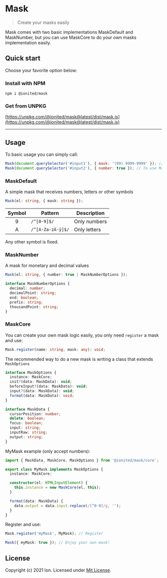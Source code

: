 # Mask

> Create your masks easily

Mask comes with two basic implementations MaskDefault and MaskNumber, but you can use MaskCore to do your own masks implementation easily.

## Quick start

Choose your favorite option below:

### Install with NPM

```
npm i @ionited/mask
```

### Get from UNPKG

[https://unpkg.com/@ionited/mask@latest/dist/mask.js](https://unpkg.com/@ionited/mask@latest/dist/mask.js)

---

## Usage

To basic usage you can simply call:

```js
Mask(document.querySelector('#input1'), { mask: '(99) 9999-9999' }); // To use MaskDefault
Mask(document.querySelector('#input2'), { number: true }); // To use MaskNumber
```

### MaskDefault

A simple mask that receives numbers, letters or other symbols

```ts
Mask(el: string, { mask: string });
```

| Symbol   | Pattern          | Description
|:--------:|------------------|-------------
| 9        | `/^[0-9]$/`      | Only numbers
| A        | `/^[A-Za-zÀ-ÿ]$/`| Only letters

Any other symbol is fixed.

### MaskNumber

A mask for monetary and decimal values

```ts
Mask(el: string, { number: true | MaskNumberOptions });

interface MaskNumberOptions {
  decimal: number;
  decimalPoint: string;
  end: boolean;
  prefix: string;
  thousandPoint: string;
}
```

### MaskCore

You can create your own mask logic easily, you only need `register` a mask and use:

```ts
Mask.register(name: string, mask: any): void;
```

The recommended way to do a new mask is writing a class that extends `MaskOptions`

```ts
interface MaskOptions {
  instance: MaskCore;
  init?(data: MaskData): void;
  beforeInput?(data: MaskData): void;
  input?(data: MaskData): void;
  format(data: MaskData): void;
}

interface MaskData {
  cursorPosition: number;
  delete: boolean;
  focus: boolean;
  input: string;
  inputRaw: string;
  output: string;
}
```

MyMask example (only accept numbers):

```ts
import { MaskData, MaskCore, MaskOptions } from '@ionited/mask/core';

export class MyMask implements MaskOptions {
  instance: MaskCore;

  constructor(el: HTMLInputElement) {
    this.instance = new MaskCore(el, this);
  }

  format(data: MaskData) {
    data.output = data.input.replace(/[^0-9]/g, ''); 
  }
}
```

Register and use:

```ts
Mask.register('myMask', MyMask); // Register

Mask({ myMask: true }); // Enjoy your own mask!
```

## License

Copyright (c) 2021 Ion. Licensed under [Mit License](LICENSE).
